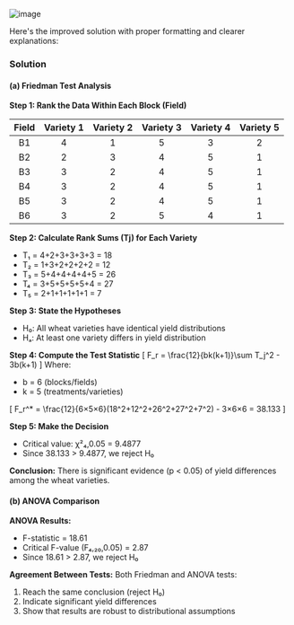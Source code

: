 ![image](https://github.com/user-attachments/assets/580f2eed-4ac3-4004-9f3a-39a5c9aa2bf2)

Here's the improved solution with proper formatting and clearer explanations:

### Solution

#### (a) Friedman Test Analysis

**Step 1: Rank the Data Within Each Block (Field)**

| Field | Variety 1 | Variety 2 | Variety 3 | Variety 4 | Variety 5 |
|:-----:|:---------:|:---------:|:---------:|:---------:|:---------:|
|  B1   |     4     |     1     |     5     |     3     |     2     |
|  B2   |     2     |     3     |     4     |     5     |     1     |
|  B3   |     3     |     2     |     4     |     5     |     1     |
|  B4   |     3     |     2     |     4     |     5     |     1     |
|  B5   |     3     |     2     |     4     |     5     |     1     |
|  B6   |     3     |     2     |     5     |     4     |     1     |

**Step 2: Calculate Rank Sums (Tj) for Each Variety**
- T₁ = 4+2+3+3+3+3 = 18
- T₂ = 1+3+2+2+2+2 = 12
- T₃ = 5+4+4+4+4+5 = 26
- T₄ = 3+5+5+5+5+4 = 27
- T₅ = 2+1+1+1+1+1 = 7

**Step 3: State the Hypotheses**
- H₀: All wheat varieties have identical yield distributions
- Hₐ: At least one variety differs in yield distribution

**Step 4: Compute the Test Statistic**
\[
F_r = \frac{12}{bk(k+1)}\sum T_j^2 - 3b(k+1)
\]
Where:
- b = 6 (blocks/fields)
- k = 5 (treatments/varieties)

\[
F_r^* = \frac{12}{6×5×6}(18^2+12^2+26^2+27^2+7^2) - 3×6×6 = 38.133
\]

**Step 5: Make the Decision**
- Critical value: χ²₄,0.05 = 9.4877
- Since 38.133 > 9.4877, we reject H₀

**Conclusion:** There is significant evidence (p < 0.05) of yield differences among the wheat varieties.

#### (b) ANOVA Comparison

**ANOVA Results:**
- F-statistic = 18.61
- Critical F-value (F₄,₂₀,0.05) = 2.87
- Since 18.61 > 2.87, we reject H₀

**Agreement Between Tests:**
Both Friedman and ANOVA tests:
1. Reach the same conclusion (reject H₀)
2. Indicate significant yield differences
3. Show that results are robust to distributional assumptions

